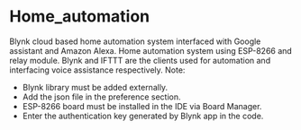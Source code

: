 # Home_automation
Blynk cloud based home automation system interfaced with Google assistant and Amazon Alexa.
Home automation system using ESP-8266 and relay module. Blynk and IFTTT are the clients used 
for automation and interfacing voice assistance respectively.
Note:
- Blynk library must be added externally.
- Add the json file in the preference section.
- ESP-8266 board must be installed in the IDE via Board Manager.
- Enter the authentication key generated by Blynk app in the code.
